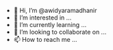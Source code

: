 - 👋 Hi, I’m @awidyaramadhanir
- 👀 I’m interested in ...
- 🌱 I’m currently learning ...
- 💞️ I’m looking to collaborate on ...
- 📫 How to reach me ...

<!---
awidyaramadhanir/awidyaramadhanir is a ✨ special ✨ repository because its `README.md` (this file) appears on your GitHub profile.
You can click the Preview link to take a look at your changes.
--->
